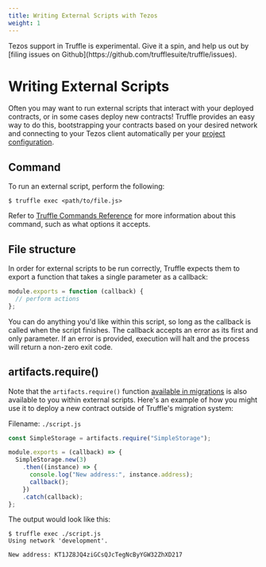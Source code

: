 ```yaml
---
title: Writing External Scripts with Tezos
weight: 1
---
```


<p class="alert alert-danger">
Tezos support in Truffle is experimental. Give it a spin, and help us out by [filing issues on Github](https://github.com/trufflesuite/truffle/issues).

# Writing External Scripts

Often you may want to run external scripts that interact with your deployed contracts, or in some cases deploy new contracts! Truffle provides an easy way to do this, bootstrapping your contracts based on your desired network and connecting to your Tezos client automatically per your [project configuration](/docs/tezos/truffle/reference/configuring-tezos-projects).

## Command

To run an external script, perform the following:

```shell
$ truffle exec <path/to/file.js>
```

Refer to [Truffle Commands Reference](/docs/truffle/reference/truffle-commands#exec) for more information about this command, such as what options it accepts.

## File structure

In order for external scripts to be run correctly, Truffle expects them to export a function that takes a single parameter as a callback:

```javascript
module.exports = function (callback) {
  // perform actions
};
```

You can do anything you'd like within this script, so long as the callback is called when the script finishes. The callback accepts an error as its first and only parameter. If an error is provided, execution will halt and the process will return a non-zero exit code.

## artifacts.require()

Note that the `artifacts.require()` function [available in migrations](/docs/tezos/truffle/getting-started/deploying-tezos-contracts) is also available to you within external scripts. Here's an example of how you might use it to deploy a new contract outside of Truffle's migration system:

Filename: `./script.js`

```javascript
const SimpleStorage = artifacts.require("SimpleStorage");

module.exports = (callback) => {
  SimpleStorage.new(3)
    .then((instance) => {
      console.log("New address:", instance.address);
      callback();
    })
    .catch(callback);
};
```

The output would look like this:

```shell
$ truffle exec ./script.js
Using network 'development'.

New address: KT1JZ8JQ4ziGCsQJcTegNcByYGW32ZhXD217
```
